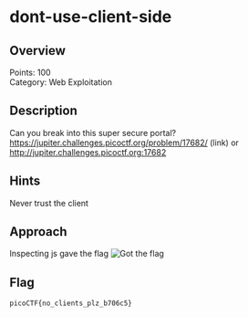 # dont-use-client-side

## Overview
Points: 100  
Category: Web Exploitation

## Description
Can you break into this super secure portal? https://jupiter.challenges.picoctf.org/problem/17682/ (link) or http://jupiter.challenges.picoctf.org:17682

## Hints
Never trust the client

## Approach
Inspecting js gave the flag
![ Got the flag](https://cdn.discordapp.com/attachments/776326384355377152/988428498144223282/unknown.png)

## Flag
`picoCTF{no_clients_plz_b706c5}`